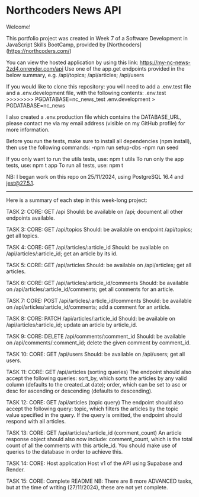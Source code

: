 # Northcoders News API

Welcome!

This portfolio project was created in Week 7 of a Software Development in JavaScript Skills BootCamp, provided by [Northcoders] (https://northcoders.com/)

You can view the hosted application by using this link: https://my-nc-news-2zd4.onrender.com/api
Use one of the app.get endpoints provided in the below summary, e.g. /api/topics; /api/articles; /api/users

If you would like to clone this repository: you will need to add a .env.test file and a .env.development file, with the following contents:
.env.test >>>>>>>> PGDATABASE=nc_news_test
.env.development > PGDATABASE=nc_news

I also created a .env.production file which contains the DATABASE_URL, please contact me via my email address (visible on my GitHub profile) for more information.

Before you run the tests, make sure to install all dependencies (npm install), then use the following commands:
-npm run setup-dbs
-npm run seed

If you only want to run the utils tests, use: npm t utils
To run only the app tests, use: npm t app
To run all tests, use: npm t

NB: I began work on this repo on 25/11/2024, using PostgreSQL 16.4 and jest@27.5.1.

---

Here is a summary of each step in this week-long project:

TASK 2: CORE: GET /api
Should: be available on /api; document all other endpoints available.

TASK 3: CORE: GET /api/topics
Should: be available on endpoint /api/topics; get all topics.

TASK 4: CORE: GET /api/articles/:article_id
Should: be available on /api/articles/:article_id; get an article by its id.

TASK 5: CORE: GET /api/articles
Should: be available on /api/articles; get all articles.

TASK 6: CORE: GET /api/articles/:article_id/comments
Should: be available on /api/articles/:article_id/comments; get all comments for an article.

TASK 7: CORE: POST /api/articles/:article_id/comments
Should: be available on /api/articles/:article_id/comments; add a comment for an article.

TASK 8: CORE: PATCH /api/articles/:article_id
Should: be available on /api/articles/:article_id; update an article by article_id.

TASK 9: CORE: DELETE /api/comments/:comment_id
Should: be available on /api/comments/:comment_id; delete the given comment by comment_id.

TASK 10: CORE: GET /api/users
Should: be available on /api/users; get all users.

TASK 11: CORE: GET /api/articles (sorting queries)
The endpoint should also accept the following queries: sort_by, which sorts the articles by any valid column (defaults to the created_at date); order, which can be set to asc or desc for ascending or descending (defaults to descending).

TASK 12: CORE: GET /api/articles (topic query)
The endpoint should also accept the following query: topic, which filters the articles by the topic value specified in the query. If the query is omitted, the endpoint should respond with all articles.

TASK 13: CORE: GET /api/articles/:article_id (comment_count)
An article response object should also now include: comment_count, which is the total count of all the comments with this article_id. You should make use of queries to the database in order to achieve this.

TASK 14: CORE: Host application
Host v1 of the API using Supabase and Render.

TASK 15: CORE: Complete README
NB: There are 8 more ADVANCED tasks, but at the time of writing (27/11/2024), these are not yet complete.
